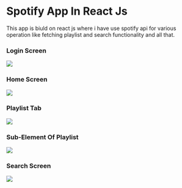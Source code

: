 # Spotify App In React Js

This app is biuld on react js where i have use spotify api
for various operation like fetching playlist and search 
functionality and all that.

### Login Screen

![](https://i.ibb.co/BsnmCjT/s1.png)

### Home Screen

![](https://i.ibb.co/hZkJV1B/s3.png)

###  Playlist Tab

![](https://i.ibb.co/WvfqBfC/s4.png)

### Sub-Element Of Playlist

![](https://i.ibb.co/j53Wgqd/s5.png)

### Search Screen

![](https://i.ibb.co/SwfdFCr/s6.png)
